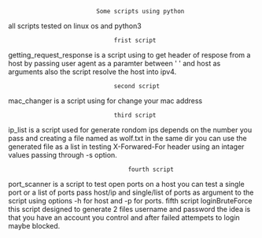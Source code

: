                              Some scripts using python
all scripts tested on linux os and python3

                                  frist script
getting_request_response is a script using to get header of respose from a host by passing user agent as a paramter between ' ' and host as arguments also the script resolve the host into ipv4.

                                  second script 
mac_changer is a script using for change your mac address 

                                  third script 
ip_list is a script used for generate rondom ips depends on the number you pass and creating a file named as wolf.txt in the same dir you can use the generated file as a list in testing X-Forwared-For header using an intager values passing through -s option.

                                      fourth script
port_scanner is a script to test open ports on a host you can test a single port or a list of ports pass host/ip and single/list of ports as argument to the script using options -h for host and -p for ports.
                                      fifth script
loginBruteForce this script designed to generate 2 files username and password the idea is that you have an account you control and after failed attempets to login maybe blocked.
 
